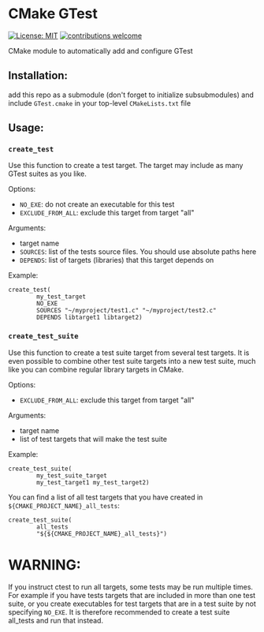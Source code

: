 # CMake GTest

[![License: MIT](https://img.shields.io/badge/License-MIT-yellow.svg)](https://opensource.org/licenses/MIT) [![contributions welcome](https://img.shields.io/badge/contributions-welcome-brightgreen.svg?style=flat)](https://github.com/tschuchortdev/cmake_gtest/issues)

CMake module to automatically add and configure GTest

## Installation:

add this repo as a submodule (don't forget to initialize subsubmodules) and include `GTest.cmake` in your top-level `CMakeLists.txt` file

## Usage:

### `create_test`

Use this function to create a test target. The target may include as many GTest suites as you like.

Options:
  - `NO_EXE`: do not create an executable for this test
  - `EXCLUDE_FROM_ALL`: exclude this target from target "all"
  
Arguments:
  - target name
  - `SOURCES`: list of the tests source files. You should use absolute paths here
  - `DEPENDS`: list of targets (libraries) that this target depends on
  
Example: 

    create_test(
            my_test_target
            NO_EXE
            SOURCES "~/myproject/test1.c" "~/myproject/test2.c"
            DEPENDS libtarget1 libtarget2)
            

### `create_test_suite`

Use this function to create a test suite target from several test targets. It is even possible to combine other test suite targets into a new test suite, much like you can combine regular library targets in CMake.

Options:
  - `EXCLUDE_FROM_ALL`: exclude this target from target "all"

Arguments:
  - target name
  - list of test targets that will make the test suite
  
Example:

    create_test_suite(
            my_test_suite_target
            my_test_target1 my_test_target2)
            
You can find a list of all test targets that you have created in `${CMAKE_PROJECT_NAME}_all_tests`:

    create_test_suite(
            all_tests
            "${${CMAKE_PROJECT_NAME}_all_tests}")
            
       
# WARNING:

If you instruct ctest to run all targets, some tests may be run multiple times. For example if you have tests targets that are included in more than one test suite, or you create executables for test targets that are in a test suite by not specifying `NO_EXE`. It is therefore recommended to create a test suite all_tests and run that instead.
